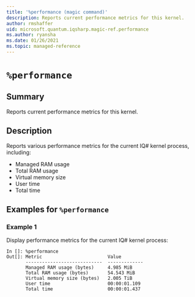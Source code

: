 ```yaml
---
title: '%performance (magic command)'
description: Reports current performance metrics for this kernel.
author: rmshaffer
uid: microsoft.quantum.iqsharp.magic-ref.performance
ms.author: ryansha
ms.date: 01/26/2021
ms.topic: managed-reference
---
```


<!--
    NB: This file has been automatically generated from Microsoft.Quantum.IQSharp.Kernel.dll,
        please do not manually edit it.

    [DEBUG] JSON source:
        {"Name": "%performance", "Documentation": {"Summary": "Reports current performance metrics for this kernel.", "Full": null, "Description": "\r\nReports various performance metrics for the current IQ# kernel process, including:\r\n\r\n- Managed RAM usage\r\n- Total RAM usage\r\n- Virtual memory size\r\n- User time\r\n- Total time\r\n                ", "Remarks": null, "Examples": ["\r\nDisplay performance metrics for the current IQ# kernel process:\r\n```\r\nIn []: %performance\r\nOut[]: Metric                        Value\r\n       ----------------------------  -------------\r\n       Managed RAM usage (bytes)     4.985 MiB\r\n       Total RAM usage (bytes)       54.543 MiB\r\n       Virtual memory size (bytes)   2.005 TiB\r\n       User time                     00:00:01.109\r\n       Total time                    00:00:01.437\r\n```\r\n                    "], "SeeAlso": null}, "AssemblyName": "Microsoft.Quantum.IQSharp.Kernel"}
-->

# `%performance`

## Summary

Reports current performance metrics for this kernel.

## Description

Reports various performance metrics for the current IQ# kernel process, including:

- Managed RAM usage
- Total RAM usage
- Virtual memory size
- User time
- Total time

## Examples for `%performance`

### Example 1

Display performance metrics for the current IQ# kernel process:
```
In []: %performance
Out[]: Metric                        Value
       ----------------------------  -------------
       Managed RAM usage (bytes)     4.985 MiB
       Total RAM usage (bytes)       54.543 MiB
       Virtual memory size (bytes)   2.005 TiB
       User time                     00:00:01.109
       Total time                    00:00:01.437
```
